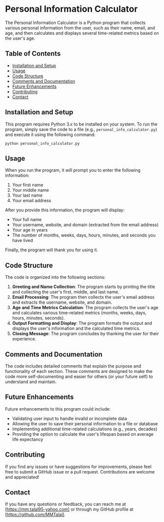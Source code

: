 # Personal Information Calculator

The Personal Information Calculator is a Python program that collects various personal information from the user, such as their name, email, and age, and then calculates and displays several time-related metrics based on the user's age.

## Table of Contents
- [Installation and Setup](#installation-and-setup)
- [Usage](#usage)
- [Code Structure](#code-structure)
- [Comments and Documentation](#comments-and-documentation)
- [Future Enhancements](#future-enhancements)
- [Contributing](#contributing)
- [Contact](#contact)

## Installation and Setup
This program requires Python 3.x to be installed on your system. To run the program, simply save the code to a file (e.g., `personal_info_calculator.py`) and execute it using the following command:

```
python personal_info_calculator.py
```

## Usage
When you run the program, it will prompt you to enter the following information:
1. Your first name
2. Your middle name
3. Your last name
4. Your email address

After you provide this information, the program will display:
- Your full name
- Your username, website, and domain (extracted from the email address)
- Your age in years
- The number of months, weeks, days, hours, minutes, and seconds you have lived

Finally, the program will thank you for using it.

## Code Structure
The code is organized into the following sections:
1. **Greeting and Name Collection**: The program starts by printing the title and collecting the user's first, middle, and last name.
2. **Email Processing**: The program then collects the user's email address and extracts the username, website, and domain.
3. **Age and Time Metrics Calculation**: The program collects the user's age and calculates various time-related metrics (months, weeks, days, hours, minutes, seconds).
4. **Output Formatting and Display**: The program formats the output and displays the user's information and the calculated time metrics.
5. **Closing Message**: The program concludes by thanking the user for their experience.

## Comments and Documentation
The code includes detailed comments that explain the purpose and functionality of each section. These comments are designed to make the code more self-documenting and easier for others (or your future self) to understand and maintain.

## Future Enhancements
Future enhancements to this program could include:
- Validating user input to handle invalid or incomplete data
- Allowing the user to save their personal information to a file or database
- Implementing additional time-related calculations (e.g., years, decades)
- Providing the option to calculate the user's lifespan based on average life expectancy

## Contributing
If you find any issues or have suggestions for improvements, please feel free to submit a GitHub issue or a pull request. Contributions are welcome and appreciated!

## Contact
If you have any questions or feedback, you can reach me at [https://mm.talal95-yahoo.com] or through my GitHub profile at [https://github.com/MMTalal].
